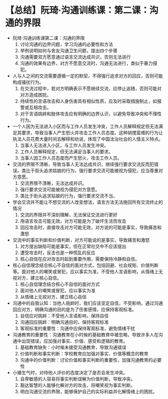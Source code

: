 # 【总结】阮琦·沟通训练课：第二课：沟通的界限

-   阮琦·沟通训练课第二课：沟通的界限
    1.  讨论沟通的边界问题，学习沟通的必要性和方法
    2.  举例说明如何与舍友沟通卫生问题，提出四个步骤
    3.  沟通需要双方愿意通过语言交流达成共识，否则无法进行
    4.  沟通的效果有边界，对方不愿意交流时，沟通无法进行，类似于暴力侵犯。
-   人与人之间的交流需要遵循一定的默契，不得强行追求对方的回应，否则可能构成骚扰行为。
    1.  在交流过程中，若对方明确表示不愿继续交流，应停止追随，否则可能对对方造成困扰。
    2.  持续性的言语攻击和人身伤害具有相似性质，应及时采取措施制止，如报警或互相攻击。
    3.  对于言语挑衅和肢体攻击应有明确的边界认识，以避免导致冲突和不理性行为。
-   一个人因为无法进入小区而与工作人员发生冲突，工作人员解释规定但无法满足其要求，导致当事人产生怒火并攻击工作人员态度。这种胡搅蛮缠的行为让执法人员花费大量时间去解释和劝说，体现了中国法治社会的人情主义特点。
    1.  当事人无法进入小区，与工作人员发生冲突。
    2.  工作人员解释规定，但无法满足当事人的要求。
    3.  当事人因工作人员态度而产生怒火，攻击工作人员。
-   交流的界限不清晰，导致当事人无法达成共识，继续强行要求交流反而犯错误。类比于街头追求姑娘的行为，强行要求交流可能被视为侵犯，应当尊重对方意愿。
    1.  交流界限不清晰，无法达成共识。
    2.  强行要求交流可能被视为侵犯对方意愿。
    3.  类比于街头追求姑娘的行为，强行要求交流不当。
-   学会交流并不能让不想交流的人改变想法，语言方法无法挽回所有交流终止的情况
    1.  交流的界限并不深刻理解，无法保证交流进行更好
    2.  用语言攻击可能无效，对方可能是为了破坏生活而攻击
    3.  回应攻击时，直接攻击对方可能无效，对方说的可能是事实，导致痛苦和激怒
-   交流中的事实判断和价值判断，对方可能说的是事实，导致痛苦和激怒
    1.  对方提出缺陷可能是事实，但在正常社交中不应该提出
    2.  遭受攻击时，反击也是一种慌乱的反应
    3.  核心自信在应对攻击时起到重要作用，需要保持冷静和自信。
-   核心自信理念结合核心不自信的面对方式，包括回避、社会规矩、价值判断等。面对他人的嘲笑或冒犯，应以事实为准，不受他人言语影响，从情绪上无视对方，建立核心自信。 
    1.  核心自信理念结合核心不自信的面对方式
    2.  面对他人的嘲笑或冒犯，应以事实为准
    3.  从情绪上无视对方，建立核心自信
-   沟通中的自我认知：当他人挑衅时，我们应该坚定自信，不受影响，通过沟通回应对方，明确沟通的目的是为了伤害感情，应保持客观标准。
    1.  自信应对挑衅：不受他人言语影响，保持自信
    2.  沟通回应挑衅：明确沟通目的，保持客观标准
    3.  客观标准的重要性：沟通中应保持客观标准，避免情绪干扰
-   沟通教育的重要性：沟通教育在小时候的基础教育中被忽略，导致许多人在沟通中出现错误，应加强对事实、价值、感受和逻辑的教育。
    1.  基础教育缺失：小时候未接受沟通教育，导致沟通错误
    2.  价值判断和事实判断：学校教育应加强对事实、价值等概念的教育
    3.  沟通中的价值判断：讨论价值和事实判断的重要性，加强沟通教育的必要性
-   小猪生气时，对待他人评价的态度决定了是否会发生冲突。
    1.  自卑敏感的人容易将事实判断误解为价值判断，导致冲突。
    2.  豁达智慧的人能够化解对方的攻击，将嘲笑视为事实判断。
    3.  明白沟通交流的界限，能够保护自己的实际利益并化解情绪上的困扰。